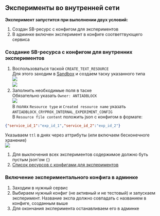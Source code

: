 ## Эксперименты во внутренней сети

<b>Эксперимент запустится при выполнении двух условий:</b>
1. Создан SB-ресурс с конфигом для экспериментов
2. В админке включен эксперимент в конфиге соответтвующего сервиса
### Создание SB-ресурса с конфигом для внутренних экспериментов
1. Воспользоваться таской `CREATE_TEXT_RESOURCE`  
Для этого заходим в [Sandbox](https://sandbox.yandex-team.ru) и создаем таску указанного типа   
![](https://jing.yandex-team.ru/files/dridgerve/internal_exp_3.png)    
![](https://jing.yandex-team.ru/files/dridgerve/internal_exp_4.png)    
1. Заполнить необходимые поля в таске   
Обязательно указать `Owner: ANTIADBLOCK`    
![](https://jing.yandex-team.ru/files/dridgerve/internal_exp_1.png)    
В полях `Resource type` и `Created resource name` указать `ANTIADBLOCK_CRYPROX_INTERNAL_EXPERIMENT_CONFIG`    
В `Resource file content` положить json с конфигом в формате:
```json
{"service_id_1":"exp_id_1","service_id_2":"exp_id_2"}
``` 
Указываем `ttl` в днях через аттрибуты (или включаем бесконечноге хранение)   
![](https://jing.yandex-team.ru/files/dridgerve/internal_exp_2.png)    
1. Для выключения всех экспериментов содержимое должно буть пустым json'ом ```{}```  
1. [Список ресурсов с конфигами для экспериментов](https://sandbox.yandex-team.ru/resources?type=ANTIADBLOCK_CRYPROX_INTERNAL_EXPERIMENT_CONFIG&limit=20)

### Включение экспериментального конфига в админке
1. Заходим в нужный сервис
1. Выбираем нужный конфиг (не активный и не тестовый) и запускаем эксперимент. Название экспа должно совпадать с названием в конфиге, созданным выше   
1. Для окончания эксперимента останавливаем его в админке
